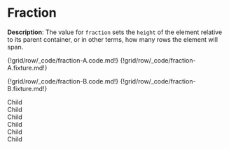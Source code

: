 # Fraction

__Description__: The value for `fraction` sets the `height` of the element relative to its parent container, or in other terms, how many rows the element will span.

{!grid/row/_code/fraction-A.code.md!}
{!grid/row/_code/fraction-A.fixture.md!}

{!grid/row/_code/fraction-B.code.md!}
{!grid/row/_code/fraction-B.fixture.md!}

<div class="row-ex-fraction">
  <div class="one-three">
    <div class="child">Child</div>
    <div class="child">Child</div>
    <div class="child">Child</div>
  </div>
  <div class="one-six">
    <div class="child">Child</div>
    <div class="child">Child</div>
    <div class="child">Child</div>
  </div>
</div>

<div class="cf"></div>
<div class="end"></div>

